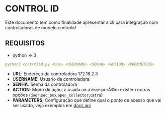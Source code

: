 # CONTROL ID

Este documento tem como finalidade apresentar a cli para integração com controladoras de modelo controlid

## REQUISITOS

* python => 3


```yaml
python3 controlid.py <URL> <USERNAME> <SENHA> <ACTION> <PARAMETERS>

```

- **URL**:  Endereço da controladora 172.18.2.3 
- **USERNAME**: Usuario da controladora
- **SENHA**: Senha da controladora
- **ACTION**: Modo da ação, a usada ao a `door` porÃ©m existem outras opções (`door`,`sec_box`,`open_collector`,`catra`) 
- **PARAMETERS**: Configuração que define qual o ponto de acesso que vai ser usado, veja exemplos em [docs api](https://www.controlid.com.br/docs/access-api-pt/acoes/abertura-remota-porta-e-catraca/#exemplo-abrir-rele-idaccessidfitidbox)

